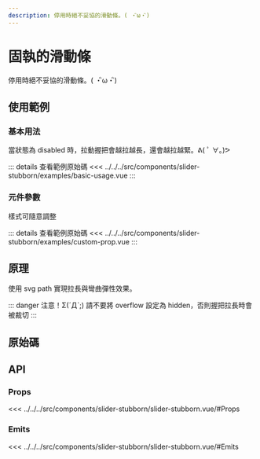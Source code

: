 ```yaml
---
description: 停用時絕不妥協的滑動條。( ・ิω・ิ)
---
```


<script setup>
import SourceLinkList from '../../../src/components/source-link-list.vue'

import BasicUsage from '../../../src/components/slider-stubborn/examples/basic-usage.vue'
import CustomProp from '../../../src/components/slider-stubborn/examples/custom-prop.vue'
</script>

# 固執的滑動條 <Badge type="info" text="slider" />

停用時絕不妥協的滑動條。( ・ิω・ิ)

## 使用範例

### 基本用法

當狀態為 disabled 時，拉動握把會越拉越長，還會越拉越緊。ᕕ( ﾟ ∀。)ᕗ

<basic-usage class="h-[30vh]"/>

::: details 查看範例原始碼
<<< ../../../src/components/slider-stubborn/examples/basic-usage.vue
:::

### 元件參數

樣式可隨意調整

<custom-prop />

::: details 查看範例原始碼
<<< ../../../src/components/slider-stubborn/examples/custom-prop.vue
:::

## 原理

使用 svg path 實現拉長與彎曲彈性效果。

::: danger 注意！Σ(ˊДˋ;)
請不要將 overflow 設定為 hidden，否則握把拉長時會被裁切
:::

## 原始碼

<source-link-list name="slider-stubborn"/>

## API

### Props

<<< ../../../src/components/slider-stubborn/slider-stubborn.vue/#Props

### Emits

<<< ../../../src/components/slider-stubborn/slider-stubborn.vue/#Emits
